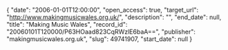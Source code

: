 {
  "date": "2006-01-01T12:00:00", 
  "open_access": true, 
  "target_url": "http://www.makingmusicwales.org.uk/", 
  "description": "", 
  "end_date": null, 
  "title": "Making Music Wales", 
  "record_id": "20060101T120000/P63HOaad823CqRWzlE6baA==", 
  "publisher": "makingmusicwales.org.uk", 
  "slug": 49741907, 
  "start_date": null
}

